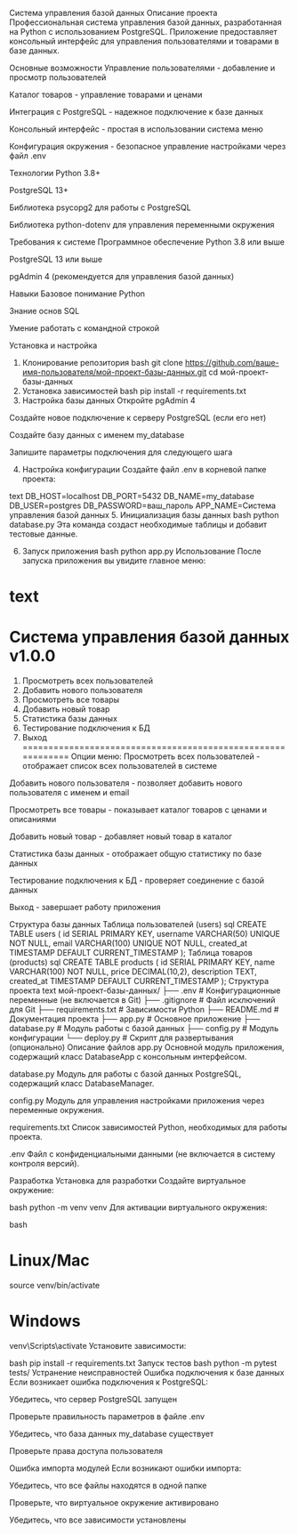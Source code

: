 Система управления базой данных
Описание проекта
Профессиональная система управления базой данных, разработанная на Python с использованием PostgreSQL. Приложение предоставляет консольный интерфейс для управления пользователями и товарами в базе данных.

Основные возможности
Управление пользователями - добавление и просмотр пользователей

Каталог товаров - управление товарами и ценами

Интеграция с PostgreSQL - надежное подключение к базе данных

Консольный интерфейс - простая в использовании система меню

Конфигурация окружения - безопасное управление настройками через файл .env

Технологии
Python 3.8+

PostgreSQL 13+

Библиотека psycopg2 для работы с PostgreSQL

Библиотека python-dotenv для управления переменными окружения

Требования к системе
Программное обеспечение
Python 3.8 или выше

PostgreSQL 13 или выше

pgAdmin 4 (рекомендуется для управления базой данных)

Навыки
Базовое понимание Python

Знание основ SQL

Умение работать с командной строкой

Установка и настройка
1. Клонирование репозитория
bash
git clone https://github.com/ваше-имя-пользователя/мой-проект-базы-данных.git
cd мой-проект-базы-данных
2. Установка зависимостей
bash
pip install -r requirements.txt
3. Настройка базы данных
Откройте pgAdmin 4

Создайте новое подключение к серверу PostgreSQL (если его нет)

Создайте базу данных с именем my_database

Запишите параметры подключения для следующего шага

4. Настройка конфигурации
Создайте файл .env в корневой папке проекта:

text
DB_HOST=localhost
DB_PORT=5432
DB_NAME=my_database
DB_USER=postgres
DB_PASSWORD=ваш_пароль
APP_NAME=Система управления базой данных
5. Инициализация базы данных
bash
python database.py
Эта команда создаст необходимые таблицы и добавит тестовые данные.

6. Запуск приложения
bash
python app.py
Использование
После запуска приложения вы увидите главное меню:

text
============================================================
Система управления базой данных v1.0.0
============================================================
1. Просмотреть всех пользователей
2. Добавить нового пользователя
3. Просмотреть все товары
4. Добавить новый товар
5. Статистика базы данных
6. Тестирование подключения к БД
7. Выход
============================================================
Опции меню:
Просмотреть всех пользователей - отображает список всех пользователей в системе

Добавить нового пользователя - позволяет добавить нового пользователя с именем и email

Просмотреть все товары - показывает каталог товаров с ценами и описаниями

Добавить новый товар - добавляет новый товар в каталог

Статистика базы данных - отображает общую статистику по базе данных

Тестирование подключения к БД - проверяет соединение с базой данных

Выход - завершает работу приложения

Структура базы данных
Таблица пользователей (users)
sql
CREATE TABLE users (
    id SERIAL PRIMARY KEY,
    username VARCHAR(50) UNIQUE NOT NULL,
    email VARCHAR(100) UNIQUE NOT NULL,
    created_at TIMESTAMP DEFAULT CURRENT_TIMESTAMP
);
Таблица товаров (products)
sql
CREATE TABLE products (
    id SERIAL PRIMARY KEY,
    name VARCHAR(100) NOT NULL,
    price DECIMAL(10,2),
    description TEXT,
    created_at TIMESTAMP DEFAULT CURRENT_TIMESTAMP
);
Структура проекта
text
мой-проект-базы-данных/
├── .env                    # Конфигурационные переменные (не включается в Git)
├── .gitignore             # Файл исключений для Git
├── requirements.txt       # Зависимости Python
├── README.md             # Документация проекта
├── app.py               # Основное приложение
├── database.py          # Модуль работы с базой данных
├── config.py           # Модуль конфигурации
└── deploy.py           # Скрипт для развертывания (опционально)
Описание файлов
app.py
Основной модуль приложения, содержащий класс DatabaseApp с консольным интерфейсом.

database.py
Модуль для работы с базой данных PostgreSQL, содержащий класс DatabaseManager.

config.py
Модуль для управления настройками приложения через переменные окружения.

requirements.txt
Список зависимостей Python, необходимых для работы проекта.

.env
Файл с конфиденциальными данными (не включается в систему контроля версий).

Разработка
Установка для разработки
Создайте виртуальное окружение:

bash
python -m venv venv
Для активации виртуального окружения:

bash
# Linux/Mac
source venv/bin/activate

# Windows
venv\Scripts\activate
Установите зависимости:

bash
pip install -r requirements.txt
Запуск тестов
bash
python -m pytest tests/
Устранение неисправностей
Ошибка подключения к базе данных
Если возникает ошибка подключения к PostgreSQL:

Убедитесь, что сервер PostgreSQL запущен

Проверьте правильность параметров в файле .env

Убедитесь, что база данных my_database существует

Проверьте права доступа пользователя

Ошибка импорта модулей
Если возникают ошибки импорта:

Убедитесь, что все файлы находятся в одной папке

Проверьте, что виртуальное окружение активировано

Убедитесь, что все зависимости установлены